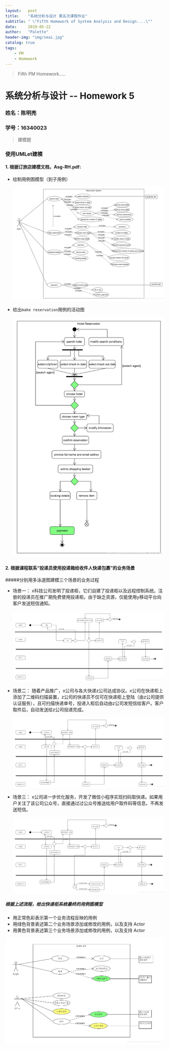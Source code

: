 ```yaml
---
layout:   post
title:    "系统分析与设计 第五次课程作业"
subtitle: " \"Fifth Homework of System Analysis and Design....\""
date:     2019-05-22
author:   "Palette"
header-img: "img/seai.jpg"
catalog: true
tags:
    - PM
    - Homework
---
```


> Fifth PM Homework.....

# 系统分析与设计  --  Homework 5


### 姓名：陈明亮

### 学号：16340023


> 建模题

### 使用UMLet建模

#### 1. 根据订旅店建模文档，Asg-RH.pdf:
* 绘制用例图模型（到子用例）


  ![img](/img/2019-05-22-1.png)



* 给出`make reservation`用例的活动图

  ![img](/img/2019-05-22-2.png)






#### 2. 根据课程联系“投递员使用投递箱给收件人快递包裹”的业务场景
#####分别用多泳道图建模三个场景的业务过程

* 场景一：
  x科技公司发明了投递柜，它们自建了投递柜以及远程控制系统。注册的投递员在推广期免费使用投递柜。由于缺乏资源，仅能使用y移动平台向客户发送短信通知。

  ![img](/img/2019-05-22-3.png)




* 场景二：
  随着产品推广，x公司与各大快递z公司达成协议。x公司在快递柜上添加了二维码扫描装置，z公司的快递员不仅可在快递柜上登陆（由z公司提供认证服务），且可扫描快递单号，投递入柜后自动由z公司发短信给客户。客户取件后，自动发送给z公司投递完成。

  ![img](/img/2019-05-22-4.png)





* 场景三：
  x公司进一步优化服务，开发了微信小程序实现扫码取快递。如果用户关注了该公司公众号，直接通过过公众号推送给用户取件码等信息。不再发送短信。


  ![img](/img/2019-05-22-5.png)




##### 根据上述流程，给出快递柜系统最终的用例图模型
* 用正常色彩表示第一个业务流程反映的用例
* 用绿色背景表述第二个业务场景添加或修改的用例，以及支持 Actor
* 用黄色背景表述第三个业务场景添加或修改的用例，以及支持 Actor

![img](/img/2019-05-22-6.png)